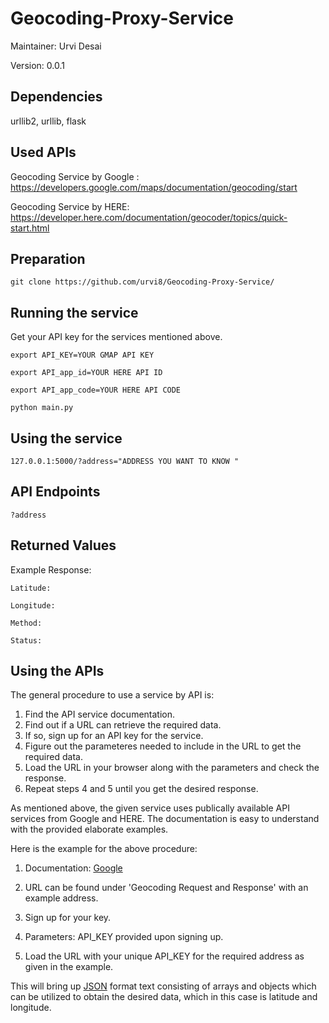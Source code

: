 # Geocoding-Proxy-Service
Maintainer: Urvi Desai

Version: 0.0.1

## Dependencies
urllib2, urllib, flask

## Used APIs

Geocoding Service by Google : <https://developers.google.com/maps/documentation/geocoding/start>

Geocoding Service by HERE: <https://developer.here.com/documentation/geocoder/topics/quick-start.html>

## Preparation
```git clone https://github.com/urvi8/Geocoding-Proxy-Service/```

## Running the service 

Get your API key for the services mentioned above. 

```export API_KEY=YOUR GMAP API KEY```

```export API_app_id=YOUR HERE API ID```

```export API_app_code=YOUR HERE API CODE```

```python main.py``` 

## Using the service
```127.0.0.1:5000/?address="ADDRESS YOU WANT TO KNOW "```

## API Endpoints
```?address```

## Returned Values

Example Response: 

```Latitude: ```

```Longitude: ```

```Method:  ```

```Status:  ```

## Using the APIs

The general procedure to use a service by API is:

1. Find the API service documentation.
2. Find out if a URL can retrieve the required data.
3. If so, sign up for an API key for the service.
4. Figure out the parameteres needed to include in the URL to get the required data.
5. Load the URL in your browser along with the parameters and check the response.
6. Repeat steps 4 and 5 until you get the desired response.

As mentioned above, the given service uses publically available API services from Google and HERE. The documentation is easy to understand with the provided elaborate examples.

Here is the example for the above procedure: 

1. Documentation: [Google](https://developers.google.com/maps/documentation/geocoding/start) 

2. URL can be found under 'Geocoding Request and Response' with an example address.

3. Sign up for your key.

4. Parameters: API_KEY provided upon signing up.

5. Load the URL with your unique API_KEY for the required address as given in the example.

This will bring up [JSON](https://www.json.org/) format text consisting of arrays and objects which can be utilized to obtain the desired data, which in this case is latitude and longitude.
